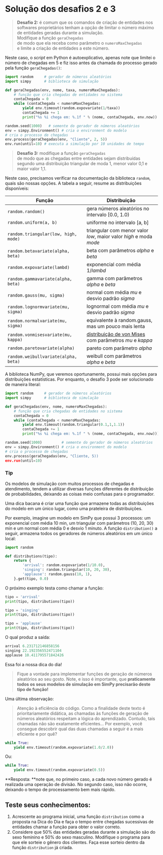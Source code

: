 # Solução dos desafios 2 e 3

> **Desafio 2:** é comum que os comandos de criação de entidades nos softwares proprietários tenham a opção de limitar o número máximo de entidades geradas durante a simulação.   
> Modifique a função `geraChegadas`  
>  de modo que ela receba como parâmetro o `numeroMaxChegadas`  
>  e limite a criação de entidades a este número.

Neste caso, o _script_ em Python é autoexplicativo, apenas note que limitei o número de chegadas em 5 e fiz isso antes da chamada do processo gerado pela função `geraChegadas()`:

```python
import random     # gerador de números aleatórios
import simpy      # biblioteca de simulação

def geraChegadas(env, nome, taxa, numeroMaxChegadas):
    # função que cria chegadas de entidades no sistema
    contaChegada = 0
    while (contaChegada < numeroMaxChegadas:
        yield env.timeout(random.expovariate(1/taxa))
        contaChegada += 1
        print("%s %i chega em: %.1f " % (nome, contaChegada, env.now))

random.seed(1000)   # semente do gerador de números aleatórios
env = simpy.Environment() # cria o environment do modelo
# cria o processo de chegadas
env.process(geraChegadas(env, "Cliente", 2, 5)) 
env.run(until=10) # executa a simulação por 10 unidades de tempo
```

> **Desafio 3:** modifique a função `geraChegadas`  
>  de modo que as chegadas entre entidades sejam distribuídas segundo uma distribuição triangular de moda 1, menor valor 0,1 e maior valor 1,1.

Neste caso, precisamos verificar na documentação da biblioteca `random`, quais são nossas opções. A tabela a seguir, resume as distribuições disponíveis:

| **Função** | **Distribuição** |
| --- | --- |
| `random.random()` | gera números aleatórios no intervalo \[0.0, 1.0\) |
| `random.uniform(a, b)` | uniforme no intervalo \[a, b\] |
| `random.triangular(low, high, mode)` | triangular com menor valor _low_, maior valor _high_ e moda _mode_ |
| `random.betavariate(alpha, beta)` | beta com parâmetros _alpha_ e _beta_ |
| `random.expovariate(lambd)` | exponencial com média 1/_lambd_ |
| `random.gammavariate(alpha, beta)` | gamma com parâmetros _alpha_ e _beta_ |
| `random.gauss(mu, sigma)` | normal com média _mu_ e desvio padrão _sigma_ |
| `random.lognormvariate(mu, sigma)` | lognormal com média _mu_ e desvio padrão _sigma_ |
| `random.normalvariate(mu, sigma)` | equivalente à random.gauss, mas um pouco mais lenta |
| `random.vonmisesvariate(mu, kappa)` | [distribuição de von Mises](http://en.wikipedia.org/wiki/Von_Mises_distribution) com parâmetros _mu_ e _kappa_ |
| `random.paretovariate(alpha)` | pareto com parâmetro _alpha_ |
| `random.weibullvariate(alpha, beta)` | weibull com parâmetros _alpha_ e _beta_ |

A biblioteca NumPy, que veremos oportunamente, possui mais opções para distribuições estatísticas. Por enquanto, o desafio 3 pode ser solucionado de maneira literal:

```python
import random     # gerador de números aleatórios
import simpy      # biblioteca de simulação

def geraChegadas(env, nome, numeroMaxChegadas):
    # função que cria chegadas de entidades no sistema
    contaChegada = 0
    while (contaChegada < numeroMaxChegadas:
        yield env.timeout(random.triangular(0.1,1,1.1))
        contaChegada += 1
        print("%s %i chega em: %.1f " % (nome, contaChegada, env.now)))

random.seed(1000)         # semente do gerador de números aleatórios
env = simpy.Environment() # cria o environment do modelo
# cria o processo de chegadas
env.process(geraChegadas(env, "Cliente, 5))
env.run(until=10)
```

### Tip

Os modelos de simulação com muitos processos de chegadas e atendimento, tendem a utilizar diversas funções diferentes de distribuição de probabilidades, deixando as coisas meio confusas para o programador.

Uma dica bacana é criar uma função que armazene todas as distribuições do modelo em um único lugar, como uma prateleira de distribuições.

Por exemplo, imagine um modelo em SimPy que possui 3 processos: um exponencial com média 10 min, um triangular com parâmetros \(10, 20, 30\) min e um normal com média 0 e desvio 1 minuto. A função `distribution()` a seguir, armazena todos os geradores de números aleatórios em um único local:

```python
import random

def distributions(tipo):
    return {
        'arrival': random.expovariate(1/10.0),
        'singing': random.triangular(10, 20, 30),
        'applause': random.gauss(10, 1),
    }.get(tipo, 0.0)
```

O próximo exemplo testa como chamar a função:

```python
tipo = 'arrival'
print(tipo, distributions(tipo))

tipo = 'singing'
print(tipo, distributions(tipo))

tipo = 'applause'
print(tipo, distributions(tipo))
```

O qual produz a saída:

```python
arrival 6.231712146858156
singing 22.192356552471104
applause 10.411795571842426
```

Essa foi a nossa dica do dia!

> Fique a vontade para implementar funções de geração de números aleatórios ao seu gosto. Note, e isso é importante, que **praticamente todos os seus modelos de simulação em SimPy precisarão deste tipo de função!**

Uma última observação:

> Atenção à eficiência do código. Como a finalidade deste texto é prioritariamente didática, as chamadas às funções de geração de números aleatórios respeitam a lógica do aprendizado. Contudo, tais chamadas não são exatamente eficientes... Por exemplo, você consegue descobrir qual das duas chamadas a seguir é a mais eficiente e por quê?

```python
while True:
    yield env.timeout(random.expovariate(1.0/2.0))
```

Ou:

```python
while True:
    yield env.timeout(random.expovariate(0.5))
```

**Resposta: **note que, no primeiro caso, a cada novo número gerado é realizada uma operação de divisão. No segundo caso, isso não ocorre, deixando o tempo de processamento bem mais rápido.

## Teste seus conhecimentos:

1. Acrescente ao programa inicial, uma função `distribution` como a proposta na Dica do Dia e faça o tempo entre chegadas sucessivas de entidades chamar a função para obter o valor correto.
2. Considere que 50% das entidades geradas durante a simulação são do sexo feminino e 50% do sexo masculino. Modifique o programa para que ele sorteie o gênero dos clientes. Faça esse sorteio dentro da função `distribution` já criada.



